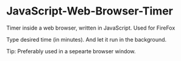 # JavaScript-Web-Browser-Timer
Timer inside a web browser, written in JavaScript. Used for FireFox 

Type desired time (in minutes). And let it run in the background.

Tip:
Preferably used in a sepearte browser window.
